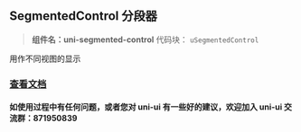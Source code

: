 ## SegmentedControl 分段器

> **组件名：uni-segmented-control**
> 代码块： `uSegmentedControl`

用作不同视图的显示

### [查看文档](https://uniapp.dcloud.io/component/uniui/uni-segmented-control)

#### 如使用过程中有任何问题，或者您对 uni-ui 有一些好的建议，欢迎加入 uni-ui 交流群：871950839
